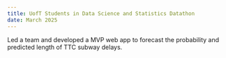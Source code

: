 ```yaml
---
title: UofT Students in Data Science and Statistics Datathon
date: March 2025
---
```


Led a team and developed a MVP web app to forecast the probability and predicted length of TTC subway delays.
